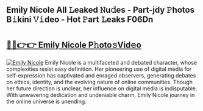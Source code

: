## Emily Nicole All 𝙻eaked 𝙽u𝚍es - Part-jdy 𝙿hotos B𝚒kini 𝚅𝚒deo - Hot 𝙿art 𝙻eaks F06Dn

# <h2><a href="http://ld4wucu.urlbe.top/?page=Emily+Nicole">🔗🔗👉👉 Emily Nicole P𝚑oto𝚜Vid𝚎o</a></h2>

[![Emily Nicole](https://i.imgur.com/eBuTRDB.gif)](http://ld4wucu.urlbe.top/?page=Emily+Nicole)
Emily Nicole is a multifaceted and debated character, whose complexities resist easy definition. Her pioneering use of digital media for self-expression has captivated and enraged observers, generating debates on ethics, identity, and the evolving nature of online communities. Though her future direction is unclear, her influence on digital media is indisputable. With unwavering dedication and undeniable charm, Emily Nicole journey in the online universe is unending.
